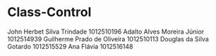# Class-Control
John Herbet Silva Trindade 1012510196 
Adalto Alves Moreira Júnior 1012514939 
Guilherme Prado de Oliveira 1012510113 
Douglas da Silva Gotardo 1012515529 
Ana Flávia 1012516148
